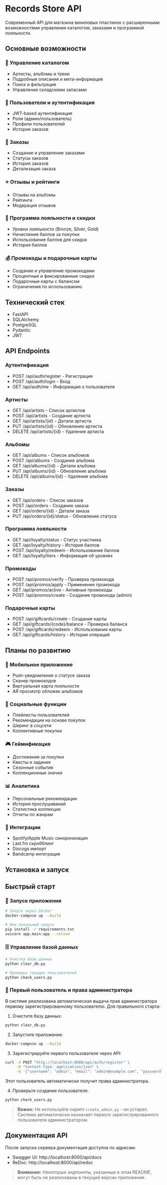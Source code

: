 # Records Store API

Современный API для магазина виниловых пластинок с расширенными возможностями управления каталогом, заказами и программой лояльности.

## Основные возможности

### 🎵 Управление каталогом
- Артисты, альбомы и треки
- Подробные описания и мета-информация
- Поиск и фильтрация
- Управление складскими запасами

### 👤 Пользователи и аутентификация
- JWT-based аутентификация
- Роли (админ/пользователь)
- Профили пользователей
- История заказов

### 🛒 Заказы
- Создание и управление заказами
- Статусы заказов
- История заказов
- Детализация заказа

### ⭐ Отзывы и рейтинги
- Отзывы на альбомы
- Рейтинги
- Модерация отзывов

### 🎁 Программа лояльности и скидки
- Уровни лояльности (Bronze, Silver, Gold)
- Начисление баллов за покупки
- Использование баллов для скидок
- История баллов

### 💰 Промокоды и подарочные карты
- Создание и управление промокодами
- Процентные и фиксированные скидки
- Подарочные карты с балансом
- Ограничения по использованию

## Технический стек

- FastAPI
- SQLAlchemy
- PostgreSQL
- Pydantic
- JWT

## API Endpoints

### Аутентификация
- POST /api/auth/register - Регистрация
- POST /api/auth/login - Вход
- GET /api/auth/me - Информация о пользователе

### Артисты
- GET /api/artists - Список артистов
- POST /api/artists - Создание артиста
- GET /api/artists/{id} - Детали артиста
- PUT /api/artists/{id} - Обновление артиста
- DELETE /api/artists/{id} - Удаление артиста

### Альбомы
- GET /api/albums - Список альбомов
- POST /api/albums - Создание альбома
- GET /api/albums/{id} - Детали альбома
- PUT /api/albums/{id} - Обновление альбома
- DELETE /api/albums/{id} - Удаление альбома

### Заказы
- GET /api/orders - Список заказов
- POST /api/orders - Создание заказа
- GET /api/orders/{id} - Детали заказа
- PUT /api/orders/{id}/status - Обновление статуса

### Программа лояльности
- GET /api/loyalty/status - Статус участника
- GET /api/loyalty/history - История баллов
- POST /api/loyalty/redeem - Использование баллов
- GET /api/loyalty/tiers - Информация об уровнях

### Промокоды
- POST /api/promos/verify - Проверка промокода
- POST /api/promos/apply - Применение промокода
- GET /api/promos/active - Активные промокоды
- POST /api/promos/create - Создание промокода (admin)

### Подарочные карты
- POST /api/giftcards/create - Создание карты
- GET /api/giftcards/{code}/balance - Проверка баланса
- POST /api/giftcards/redeem - Использование карты
- GET /api/giftcards/history - История операций

## Планы по развитию

### 📱 Мобильное приложение
- Push-уведомления о статусе заказа
- Сканер промокодов
- Виртуальная карта лояльности
- AR просмотр обложек альбомов

### 🤝 Социальные функции
- Плейлисты пользователей
- Рекомендации на основе покупок
- Шеринг в соцсети
- Коллективные покупки

### 🎮 Геймификация
- Достижения за покупки
- Квесты и задания
- Сезонные события
- Коллекционные значки

### 📊 Аналитика
- Персональные рекомендации
- История прослушиваний
- Статистика коллекции
- Отчеты по жанрам

### 🎵 Интеграции
- Spotify/Apple Music синхронизация
- Last.fm скробблинг
- Discogs импорт
- Bandcamp интеграция

## Установка и запуск

## Быстрый старт

### 🚀 Запуск приложения

```bash
# Запуск через Docker
docker-compose up --build

# Или локальный запуск
pip install -r requirements.txt
uvicorn app.main:app --reload
```

### 🗄️ Управление базой данных

```bash
# Очистка базы данных
python clear_db.py

# Проверка текущих пользователей
python check_users.py
```

### 👤 Первый пользователь и права администратора

В системе реализована автоматическая выдача прав администратора первому зарегистрированному пользователю. Для правильного старта:

1. Очистите базу данных:
```bash
python clear_db.py
```

2. Запустите приложение:
```bash
docker-compose up --build
```

3. Зарегистрируйте первого пользователя через API:
```bash
curl -X POST "http://localhost:8000/api/auth/register" \
     -H "Content-Type: application/json" \
     -d '{"username": "admin", "email": "admin@example.com", "password": "your_password"}'
```
Этот пользователь автоматически получит права администратора.

4. Проверьте создание пользователя:
```bash
python check_users.py
```

> **Важно:** Не используйте скрипт `create_admin.py` - он устарел. Система автоматически назначает первого зарегистрированного пользователя администратором.

## Документация API

После запуска сервера документация доступна по адресам:
- Swagger UI: http://localhost:8000/api/docs
- ReDoc: http://localhost:8000/api/redoc

> **Внимание:** Некоторые эндпоинты, указанные в этом README, могут быть не реализованы в текущей версии приложения.
